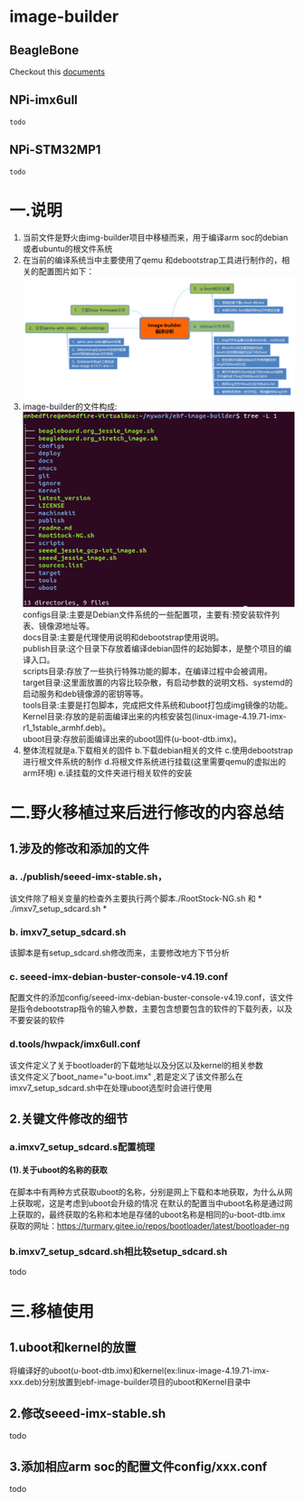 # image-builder

## BeagleBone
Checkout this [documents](https://github.com/beagleboard/image-builder/blob/master/readme.md)
## NPi-imx6ull
    todo
## NPi-STM32MP1
    todo

# 一.说明
1. 当前文件是野火由img-builder项目中移植而来，用于编译arm soc的debian或者ubuntu的根文件系统
2. 在当前的编译系统当中主要使用了qemu 和debootstrap工具进行制作的，相关的配置图片如下：  
 ![image-builder的构成](https://github.com/mailonghua/ebf-image-builder/blob/master/PIC/image-builder_analyze.png)
3. image-builder的文件构成:  
  ![文件构成说明](https://github.com/mailonghua/ebf-image-builder/blob/master/PIC/ebf-image-builder_list.png)  
configs目录:主要是Debian文件系统的一些配置项，主要有:预安装软件列表、镜像源地址等。  
docs目录:主要是代理使用说明和debootstrap使用说明。  
publish目录:这个目录下存放着编译debian固件的起始脚本，是整个项目的编译入口。  
scripts目录:存放了一些执行特殊功能的脚本，在编译过程中会被调用。  
target目录:这里面放置的内容比较杂散，有启动参数的说明文档、systemd的启动服务和deb镜像源的密钥等等。  
tools目录:主要是打包脚本，完成把文件系统和uboot打包成img镜像的功能。  
Kernel目录:存放的是前面编译出来的内核安装包(linux-image-4.19.71-imx-r1_1stable_armhf.deb)。  
uboot目录:存放前面编译出来的uboot固件(u-boot-dtb.imx)。  
4. 整体流程就是a.下载相关的固件 b.下载debian相关的文件 c.使用debootstrap进行根文件系统的制作 d.将根文件系统进行挂载(这里需要qemu的虚拟出的arm环境) e.读挂载的文件夹进行相关软件的安装


# 二.野火移植过来后进行修改的内容总结
## 1.涉及的修改和添加的文件
### a. ./publish/seeed-imx-stable.sh，
该文件除了相关变量的检查外主要执行两个脚本./RootStock-NG.sh 和 * ./imxv7_setup_sdcard.sh *  
### b. imxv7_setup_sdcard.sh  
该脚本是有setup_sdcard.sh修改而来，主要修改地方下节分析  
### c. seeed-imx-debian-buster-console-v4.19.conf
配置文件的添加config/seeed-imx-debian-buster-console-v4.19.conf，该文件是指令debootstrap指令的输入参数，主要包含想要包含的软件的下载列表，以及不要安装的软件  
### d.tools/hwpack/imx6ull.conf 
该文件定义了关于bootloader的下载地址以及分区以及kernel的相关参数  
该文件定义了boot_name="u-boot.imx" ,若是定义了该文件那么在imxv7_setup_sdcard.sh中在处理uboot选型时会进行使用
## 2.关键文件修改的细节
### a.imxv7_setup_sdcard.s配置梳理
#### (1).关于uboot的名称的获取
在脚本中有两种方式获取uboot的名称，分别是网上下载和本地获取，为什么从网上获取呢，这是考虑到uboot会升级的情况
在默认的配置当中uboot名称是通过网上获取的，最终获取的名称和本地是存储的uboot名称是相同的u-boot-dtb.imx  
获取的网址：https://turmary.gitee.io/repos/bootloader/latest/bootloader-ng  
### b.imxv7_setup_sdcard.sh相比较setup_sdcard.sh
todo
# 三.移植使用
## 1.uboot和kernel的放置
将编译好的uboot(u-boot-dtb.imx)和kernel(ex:linux-image-4.19.71-imx-xxx.deb)分别放置到ebf-image-builder项目的uboot和Kernel目录中
## 2.修改seeed-imx-stable.sh
todo
## 3.添加相应arm soc的配置文件config/xxx.conf
todo
